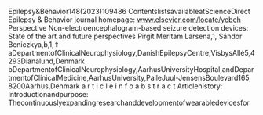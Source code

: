 Epilepsy&Behavior148(2023)109486
ContentslistsavailableatScienceDirect
Epilepsy & Behavior
journal homepage: www.elsevier.com/locate/yebeh
Perspective
Non-electroencephalogram-based seizure detection devices: State of the
art and future perspectives
Pirgit Meritam Larsena,1, Sándor Beniczkya,b,1,⇑
aDepartmentofClinicalNeurophysiology,DanishEpilepsyCentre,VisbysAllé5,4293Dianalund,Denmark
bDepartmentofClinicalNeurophysiology,AarhusUniversityHospital,andDepartmentofClinicalMedicine,AarhusUniversity,PalleJuul-JensensBoulevard165,
8200Aarhus,Denmark
a r t i c l e i n f o a b s t r a c t
Articlehistory: Introductionandpurpose: Thecontinuouslyexpandingresearchanddevelopmentofwearabledevicesfor